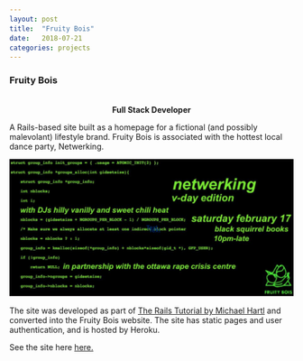 ```yaml
---
layout: post
title:  "Fruity Bois"
date:   2018-07-21
categories: projects
---
```

<div class="text-section">
<h3>Fruity Bois</h3> <br>
<b><div style="text-align:center">Full Stack Developer</div></b>

<p>A Rails-based site built as a homepage for a fictional (and possibly malevolant) lifestyle brand. Fruity Bois is associated with the hottest local dance party, Netwerking.</p>
</div>
<img src="/assets/posts/fruitybois_netwerking.png">
<div class ="text-section"> 
<p>The site was developed as part of <a href = "railstutorial.org">The Rails Tutorial by Michael Hartl</a> and converted into the Fruity Bois website. The site has static pages and user authentication, and is hosted by Heroku.</p>

<p>See the site here <a href="https://agile-inlet-47799.herokuapp.com/">here.</a></p>
</div>